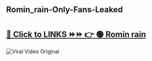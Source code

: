 
 ## Romin_rain-Only-Fans-Leaked

# <h2><a href="https://clipsfans.com/Romin_rain&ref=git">🔗 Click to LINKS ⏩⏩ 👉 🟢 Romin rain </a></h2>

<a href="https://clipsfans.com/Romin_rain&ref=git" rel="nofollow" data-target="animated-image.originalLink"><img src="https://i.ibb.co.com/xMMVF88/686577567.gif" alt="Viral Video Original" style="max-width: 100%; display: inline-block;" data-target="animated-image.originalImage"></a>
